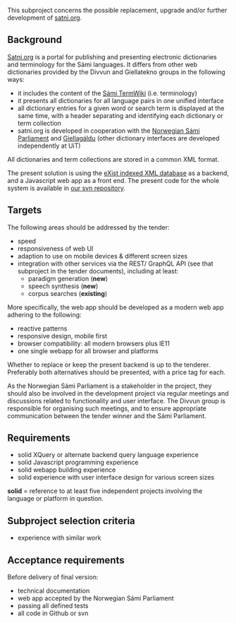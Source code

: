This subproject concerns the possible replacement, upgrade and/or further development of [satni.org](http://satni.org/).

## Background

[Satni.org](http://satni.org/) is a portal for publishing and presenting electronic dictionaries and terminology for the Sámi languages. It differs from other web dictionaries provided by the Divvun and Giellatekno groups in the following ways:

* it includes the content of the [Sámi TermWiki](https://satni.uit.no/termwiki) (i.e. terminology)
* it presents all dictionaries for all language pairs in one unified interface
* all dictionary entries for a given word or search term is displayed at the same time, with a header separating and identifying each dictionary or term collection
* satni.org is developed in cooperation with the [Norwegian Sámi Parliament](https://samediggi.no/) and [Giellagáldu](http://www.giella.org/) (other dictionary interfaces are developed independently at UiT)

All dictionaries and term collections are stored in a common XML format.

The present solution is using the [eXist indexed XML database](http://exist-db.org/) as a backend, and a Javascript web app as a front end. The present code for the whole system is available in [our svn repository](https://gtsvn.uit.no/langtech/trunk/apps/risten2/).

## Targets

The following areas should be addressed by the tender:

* speed
* responsiveness of web UI
* adaption to use on mobile devices & different screen sizes
* integration with other services via the REST/ GraphQL API (see that subproject in the tender documents), including at least:
    * paradigm generation (**new**)
    * speech synthesis (**new**)
    * corpus searches (**existing**)

More specifically, the web app should be developed as a modern web app adhering to the following:

* reactive patterns
* responsive design, mobile first
* browser compatibility: all modern browsers plus IE11
* one single webapp for all browser and platforms

Whether to replace or keep the present backend is up to the tenderer. Preferably both alternatives should be presented, with a price tag for each.

As the Norwegian Sámi Parliament is a stakeholder in the project, they should also be involved in the development project via regular meetings and discussions related to functionality and user interface. The Divvun group is responsible for organising such meetings, and to ensure appropriate communication between the tender winner and the Sámi Parliament.

## Requirements

* solid XQuery or alternate backend query language experience
* solid Javascript programming experience
* solid webapp building experience
* solid experience with user interface design for various screen sizes

**solid** = reference to at least five independent projects involving the language or platform in question.

## Subproject selection criteria

* experience with similar work

## Acceptance requirements

Before delivery of final version:

* technical documentation
* web app accepted by the Norwegian Sámi Parliament
* passing all defined tests
* all code in Github or svn
